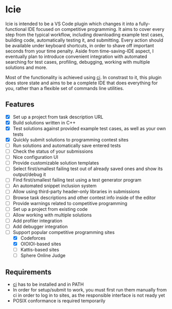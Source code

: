 # Icie

Icie is intended to be a VS Code plugin which changes it into a fully-functional IDE focused on competitive programming. It aims to cover every step from the typical workflow, including downloading example test cases, building code, automatically testing it, and submitting. Every action should be available under keyboard shortcuts, in order to shave off important seconds from your time penalty. Aside from time-saving-IDE aspect, I eventually plan to introduce convenient integration with automated searching for test cases, profiling, debugging, working with multiple solutions and more.

Most of the functionality is achieved using [ci](https://github.com/matcegla/ci). In constrast to it, this plugin does store state and aims to be a complete IDE that does everything for you, rather than a flexible set of commands line utilities.

## Features

- [x] Set up a project from task description URL
- [x] Build solutions written in C++
- [x] Test solutions against provided example test cases, as well as your own tests
- [x] Quickly submit solutions to programming contest sites
- [ ] Run solutions and automatically save entered tests
- [ ] Check the status of your submissions
- [ ] Nice configuration UI
- [ ] Provide customizable solution templates
- [ ] Select first/smallest failing test out of already saved ones and show its output/debug it
- [ ] Find first/smallest failing test using a test generator program
- [ ] An automated snippet inclusion system
- [ ] Allow using third-party header-only libraries in submissions
- [ ] Browse task descriptions and other contest info inside of the editor
- [ ] Provide warnings related to competitive programming
- [ ] Set up a project from existing code
- [ ] Allow working with multiple solutions
- [ ] Add profiler integration
- [ ] Add debugger integration
- [ ] Support popular competitive programming sites
    - [x] Codeforces
    - [x] OIOIOI-based sites
    - [ ] Kattis-based sites
    - [ ] Sphere Online Judge

## Requirements

- [ci](https://github.com/matcegla/ci) has to be installed and in PATH
- In order for setup/submit to work, you must first run them manually from ci in order to log in to sites, as the responsible interface is not ready yet
- POSIX conformance is required temporarily
